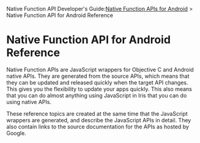                            

Native Function API Developer's Guide:[Native Function APIs for Android](native_function_apis_for_android.md) > Native Function API for Android Reference

Native Function API for Android Reference
=========================================

Native Function APIs are JavaScript wrappers for Objective C and Android native APIs. They are generated from the source APIs, which means that they can be updated and released quickly when the target API changes. This gives you the flexibility to update your apps quickly. This also means that you can do almost anything using JavaScript in Iris that you can do using native APIs.

These reference topics are created at the same time that the JavaScript wrappers are generated, and describe the JavaScript APIs in detail. They also contain links to the source documentation for the APIs as hosted by Google.
